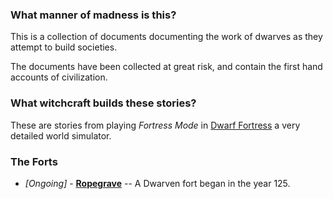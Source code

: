 ### What manner of madness is this?

This is a collection of documents documenting the work of dwarves as they attempt to build societies.

The documents have been collected at great risk, and contain the first hand accounts of civilization.

### What witchcraft builds these stories?

These are stories from playing *Fortress Mode* in [Dwarf Fortress](http://www.bay12games.com/dwarves/) a
very detailed world simulator.

### The Forts

  * *[Ongoing]* - **[Ropegrave](./The%20Infinite%20Realms/Ropegrave)** -- A Dwarven fort began in the year 125.
